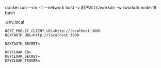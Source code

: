 docker run --rm -it --network host -v ${PWD}:/workdir -w /workdir node:18 bash

.env.local

```
NEXT_PUBLIC_CLIENT_URL=http://localhost:3000
NEXTAUTH_URL=http://localhost:3000

NEXTAUTH_SECRET=

KEYCLOAK_ID=
KEYCLOAK_SECRET=
KEYCLOAK_ISSUER=
```
